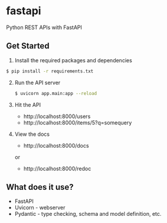 # fastapi
Python REST APIs with FastAPI

## Get Started

1. Install the required packages and dependencies

  ```bash
  $ pip install -r requirements.txt
  ```

2. Run the API server

    ```bash
    $ uvicorn app.main:app --reload
    ```

3. Hit the API

    * http://localhost:8000/users
    * http://localhost:8000/items/5?q=somequery
   
4. View the docs

    * http://localhost:8000/docs
    
    or
    
    * http://localhost:8000/redoc

## What does it use?

* FastAPI
* Uvicorn - webserver
* Pydantic - type checking, schema and model definition, etc.
